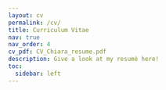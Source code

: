 ```yaml
---
layout: cv
permalink: /cv/
title: Curriculum Vitae
nav: true
nav_order: 4
cv_pdf: CV_Chiara_resume.pdf
description: Give a look at my resumè here! 
toc:
  sidebar: left
---
```

